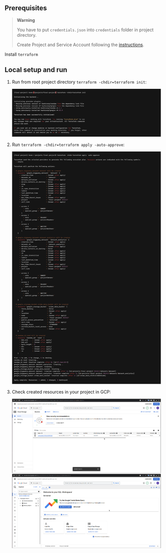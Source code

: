 ## Prerequisites

> **Warning**
>
> You have to put `credentials.json` into `credentials` folder in project directory.
>
> Create Project and Service Account following the [instructions](/docs/PREREQUISITES.md#google-cloud-project).

Install `terraform`

## Local setup and run

1. Run from root project directory `terraform -chdir=terraform init`:

   ![img.png](../docs/poc/terraform/init.png)

2. Run `terraform -chdir=terraform apply -auto-approve`:

   ![img.png](../docs/poc/terraform/apply.png)

3. Check created resources in your project in GCP:

   ![img.png](../docs/poc/terraform/created_bucket.png)
   ![img.png](../docs/poc/terraform/created_datasets.png)
